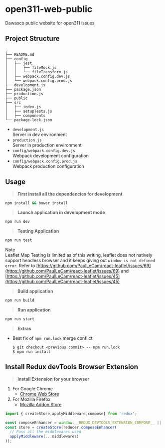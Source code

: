 # open311-web-public
Dawasco public website for open311 issues

## Project Structure
```
.
├── README.md
├── config
│   ├── jest
│   │   ├── fileMock.js
│   │   └── fileTransform.js
│   ├── webpack.config.dev.js
│   └── webpack.config.prod.js
├── development.js
├── package.json
├── production.js
├── public
├── src
│   ├── index.js
│   ├── setupTests.js
│   ├── components
└── package-lock.json
```

- `development.js`  
Server in dev environment  
- `production.js`  
Server in production environment    
- `config/webpack.config.dev.js`  
Webpack development configuration  
- `config/webpack.config.prod.js`  
Webpack production configuration 


## Usage

> **First install all the dependencies for development**

```sh
npm install && bower install
```

> **Launch application in development mode**

```sh
npm run dev
```

> **Testing Application**

```sh
npm run test
```
Note  
Leaflet Map Testing is limited as of this writing, leaflet does not natively support headless browser and it keeps giving out  `window is not defined error`. Refer to [https://github.com/PaulLeCam/react-leaflet/issues/69](https://github.com/PaulLeCam/react-leaflet/issues/69) and [https://github.com/PaulLeCam/react-leaflet/issues/45](https://github.com/PaulLeCam/react-leaflet/issues/45)  


> **Build application**

```sh
npm run build
```

> **Run application**
```sh
npm run start
```

> **Extras**
- Best fix of `npm run.lock` merge conflict
    ```
    $ git checkout <previous commit> -- npm run.lock
    $ npm run install
    ```

## Install Redux devTools Browser Extension

> **Install Extension for your browser**
1. For Google Chrome
    * [Chrome Web Store](https://chrome.google.com/webstore/detail/redux-devtools/lmhkpmbekcpmknklioeibfkpmmfibljd?hl=en)
2. For Mozilla Firefox
    * [Mozilla Addon Store](https://addons.mozilla.org/en-US/firefox/addon/remotedev/)


```javascript
import { createStore,applyMiddleware,compose} from 'redux';

const composeEnhancer = window.__REDUX_DEVTOOLS_EXTENSION_COMPOSE__ || compose;
const store = createStore(reducer,composeEnhancer(
  // Pass all the middlewares used
  applyMiddleware(...middlewares)
));

```
